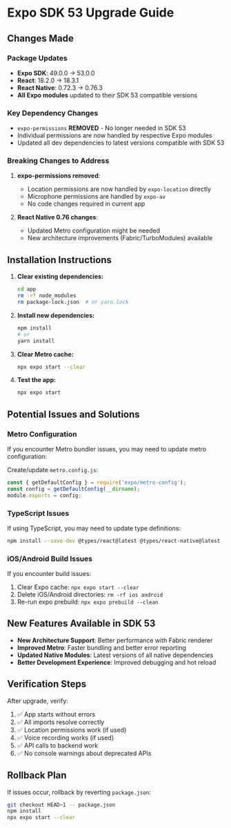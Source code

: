 # Expo SDK 53 Upgrade Guide

## Changes Made

### Package Updates
- **Expo SDK**: 49.0.0 → 53.0.0
- **React**: 18.2.0 → 18.3.1  
- **React Native**: 0.72.3 → 0.76.3
- **All Expo modules** updated to their SDK 53 compatible versions

### Key Dependency Changes
- `expo-permissions` **REMOVED** - No longer needed in SDK 53
- Individual permissions are now handled by respective Expo modules
- Updated all dev dependencies to latest versions compatible with SDK 53

### Breaking Changes to Address

1. **expo-permissions removed**: 
   - Location permissions are now handled by `expo-location` directly
   - Microphone permissions are handled by `expo-av`
   - No code changes required in current app

2. **React Native 0.76 changes**:
   - Updated Metro configuration might be needed
   - New architecture improvements (Fabric/TurboModules) available

## Installation Instructions

1. **Clear existing dependencies:**
   ```bash
   cd app
   rm -rf node_modules
   rm package-lock.json  # or yarn.lock
   ```

2. **Install new dependencies:**
   ```bash
   npm install
   # or
   yarn install
   ```

3. **Clear Metro cache:**
   ```bash
   npx expo start --clear
   ```

4. **Test the app:**
   ```bash
   npx expo start
   ```

## Potential Issues and Solutions

### Metro Configuration
If you encounter Metro bundler issues, you may need to update metro configuration:

Create/update `metro.config.js`:
```javascript
const { getDefaultConfig } = require('expo/metro-config');
const config = getDefaultConfig(__dirname);
module.exports = config;
```

### TypeScript Issues
If using TypeScript, you may need to update type definitions:
```bash
npm install --save-dev @types/react@latest @types/react-native@latest
```

### iOS/Android Build Issues
If you encounter build issues:
1. Clear Expo cache: `npx expo start --clear`
2. Delete iOS/Android directories: `rm -rf ios android`
3. Re-run expo prebuild: `npx expo prebuild --clean`

## New Features Available in SDK 53

- **New Architecture Support**: Better performance with Fabric renderer
- **Improved Metro**: Faster bundling and better error reporting
- **Updated Native Modules**: Latest versions of all native dependencies
- **Better Development Experience**: Improved debugging and hot reload

## Verification Steps

After upgrade, verify:
1. ✅ App starts without errors
2. ✅ All imports resolve correctly  
3. ✅ Location permissions work (if used)
4. ✅ Voice recording works (if used)
5. ✅ API calls to backend work
6. ✅ No console warnings about deprecated APIs

## Rollback Plan

If issues occur, rollback by reverting `package.json`:
```bash
git checkout HEAD~1 -- package.json
npm install
npx expo start --clear
```
